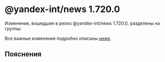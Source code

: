 # @yandex-int/news 1.720.0

<!-- ЧЕЛОВЕЧЕСКОЕ ВСТУПЛЕНИЕ -->

Изменения, вошедшие в релиз @yandex-int/news 1.720.0, разделены на группы:

Все важные изменения подробно описаны [ниже](#Пояснения).

## Пояснения

